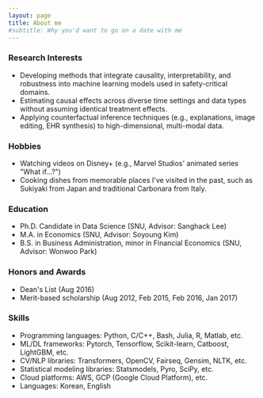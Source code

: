 ```yaml
---
layout: page
title: About me
#subtitle: Why you'd want to go on a date with me
---
```



### Research Interests
- Developing methods that integrate causality, interpretability, and robustness into machine learning models used in safety-critical domains.
- Estimating causal effects across diverse time settings and data types without assuming identical treatment effects.
- Applying counterfactual inference techniques (e.g., explanations, image editing, EHR synthesis) to high-dimensional, multi-modal data.


### Hobbies
- Watching videos on Disney+ (e.g., Marvel Studios' animated series "What if...?")
- Cooking dishes from memorable places I've visited in the past, such as Sukiyaki from Japan and traditional Carbonara from Italy. 


### Education
- Ph.D. Candidate in Data Science (SNU, Advisor: Sanghack Lee)
- M.A. in Economics (SNU, Advisor: Soyoung Kim)
- B.S. in Business Administration, minor in Financial Economics (SNU, Advisor: Wonwoo Park)

### Honors and Awards
- Dean's List (Aug 2016)
- Merit-based scholarship (Aug 2012, Feb 2015, Feb 2016, Jan 2017)


### Skills
- Programming languages: Python, C/C++, Bash, Julia, R, Matlab, etc.
- ML/DL frameworks: Pytorch, Tensorflow, Scikit-learn, Catboost, LightGBM, etc.
- CV/NLP libraries: Transformers, OpenCV, Fairseq, Gensim, NLTK, etc.
- Statistical modeling libraries: Statsmodels, Pyro, SciPy, etc.  
- Cloud platforms: AWS, GCP (Google Cloud Platform), etc.
- Languages: Korean, English

